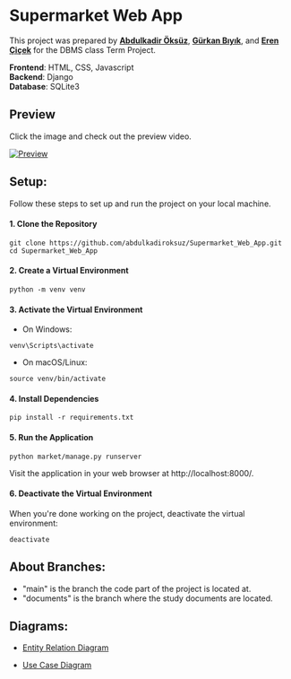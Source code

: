 # Supermarket Web App
This project was prepared by [__Abdulkadir Öksüz__](https://github.com/abdulkadiroksuz), [__Gürkan Bıyık__](https://github.com/grknbyk), and [__Eren Çiçek__](https://github.com/erenciceek) for the DBMS class Term Project.

__Frontend__: HTML, CSS, Javascript<br>
__Backend__: Django<br>
__Database__: SQLite3
## Preview 
Click the image and check out the preview video.

[![Preview](https://img.youtube.com/vi/HeyAbTITaTY/0.jpg)](https://www.youtube.com/watch?v=HeyAbTITaTY)

## Setup:
Follow these steps to set up and run the project on your local machine. 
#### 1. Clone the Repository
```
git clone https://github.com/abdulkadiroksuz/Supermarket_Web_App.git
cd Supermarket_Web_App
```
#### 2. Create a Virtual Environment
```
python -m venv venv
```
#### 3. Activate the Virtual Environment
- On Windows:
```
venv\Scripts\activate
```
- On macOS/Linux:
```
source venv/bin/activate
```
#### 4. Install Dependencies
```
pip install -r requirements.txt
```
#### 5. Run the Application
```
python market/manage.py runserver
```
Visit the application in your web browser at http://localhost:8000/.
#### 6. Deactivate the Virtual Environment
When you're done working on the project, deactivate the virtual environment:
```
deactivate
```

## About Branches:
- "main" is the branch the code part of the project is located at.
- "documents" is the branch where the study documents are located.
  
## Diagrams:

- [Entity Relation Diagram](https://lucid.app/lucidchart/d68e6404-50b2-4697-8b0e-35debead3c5e/view?page=0_0&invitationId=inv_1c6d98e6-f8b2-490d-aa01-f75406d19b66#)

- [Use Case Diagram](https://lucid.app/lucidchart/816685de-f2c5-45ec-9730-51bad9bb17dc/edit?viewport_loc=-1388%2C-1464%2C4105%2C2165%2C0_0&invitationId=inv_851bb3cc-e6b9-4e98-aca6-491c544d1eb7)
